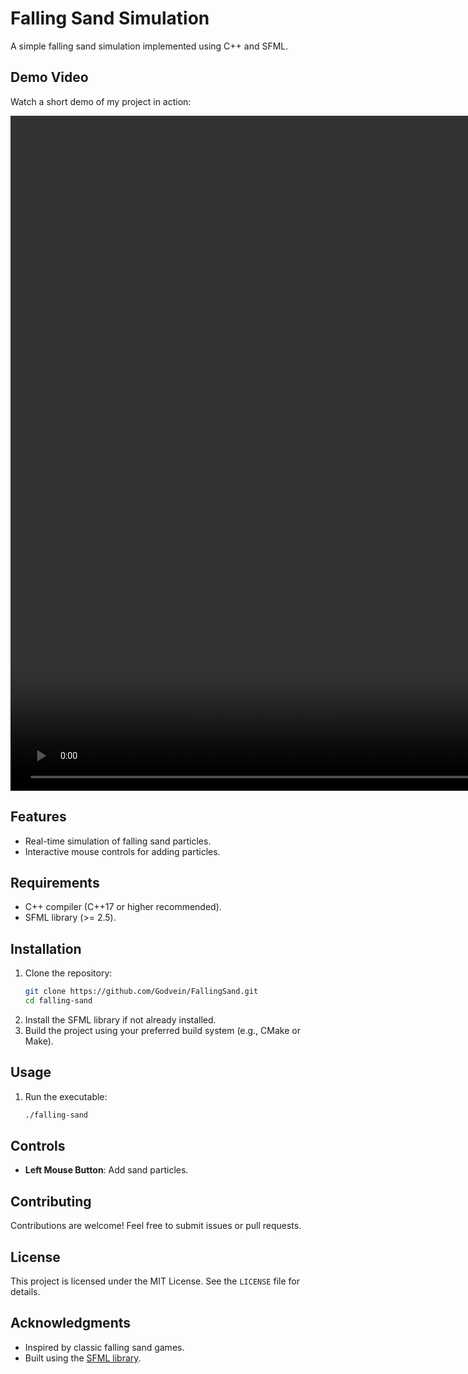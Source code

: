 # Falling Sand Simulation

A simple falling sand simulation implemented using C++ and SFML.

## Demo Video

Watch a short demo of my project in action:

<video width="1920" height="1080" controls>
  <source src="videos/falling.mp4" type="video/mp4">
  Your browser does not support the video tag.
</video>


## Features
- Real-time simulation of falling sand particles.
- Interactive mouse controls for adding particles.

## Requirements
- C++ compiler (C++17 or higher recommended).
- SFML library (>= 2.5).

## Installation
1. Clone the repository:
   ```bash
   git clone https://github.com/Godvein/FallingSand.git
   cd falling-sand
   ```
2. Install the SFML library if not already installed.
3. Build the project using your preferred build system (e.g., CMake or Make).

## Usage
1. Run the executable:
   ```bash
   ./falling-sand
   ```

## Controls
- **Left Mouse Button**: Add sand particles.

## Contributing
Contributions are welcome! Feel free to submit issues or pull requests.

## License
This project is licensed under the MIT License. See the `LICENSE` file for details.

## Acknowledgments
- Inspired by classic falling sand games.
- Built using the [SFML library](https://www.sfml-dev.org/).

